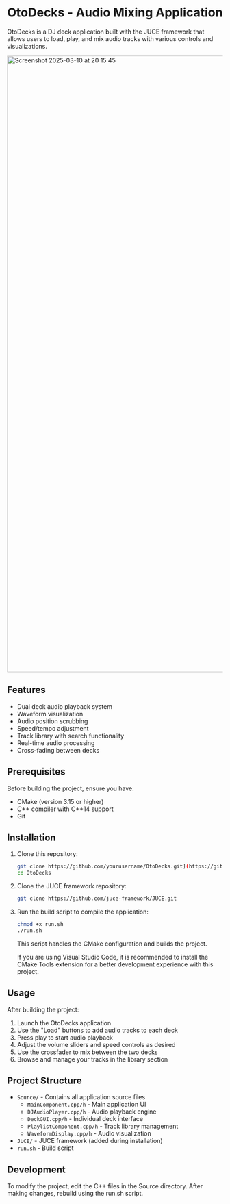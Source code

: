 # OtoDecks - Audio Mixing Application

OtoDecks is a DJ deck application built with the JUCE framework that allows users to load, play, and mix audio tracks with various controls and visualizations.



<img width="1440" alt="Screenshot 2025-03-10 at 20 15 45" src="https://github.com/user-attachments/assets/7609d067-b893-49af-9a0b-5eb8639b782d" />



## Features

- Dual deck audio playback system
- Waveform visualization
- Audio position scrubbing
- Speed/tempo adjustment
- Track library with search functionality
- Real-time audio processing
- Cross-fading between decks

## Prerequisites

Before building the project, ensure you have:

- CMake (version 3.15 or higher)
- C++ compiler with C++14 support
- Git

## Installation

1. Clone this repository:

   ```bash
   git clone https://github.com/yourusername/OtoDecks.git](https://github.com/edoardolai/DJ_app_juce_cpp.git
   cd OtoDecks
   ```

2. Clone the JUCE framework repository:

   ```bash
   git clone https://github.com/juce-framework/JUCE.git
   ```

3. Run the build script to compile the application:

   ```bash
   chmod +x run.sh
   ./run.sh
   ```

   This script handles the CMake configuration and builds the project.

   If you are using Visual Studio Code, it is recommended to install the CMake Tools extension for a better development experience with this project.

## Usage

After building the project:

1. Launch the OtoDecks application
2. Use the "Load" buttons to add audio tracks to each deck
3. Press play to start audio playback
4. Adjust the volume sliders and speed controls as desired
5. Use the crossfader to mix between the two decks
6. Browse and manage your tracks in the library section

## Project Structure

- `Source/` - Contains all application source files
  - `MainComponent.cpp/h` - Main application UI
  - `DJAudioPlayer.cpp/h` - Audio playback engine
  - `DeckGUI.cpp/h` - Individual deck interface
  - `PlaylistComponent.cpp/h` - Track library management
  - `WaveformDisplay.cpp/h` - Audio visualization
- `JUCE/` - JUCE framework (added during installation)
- `run.sh` - Build script

## Development

To modify the project, edit the C++ files in the Source directory. After making changes, rebuild using the run.sh script.
